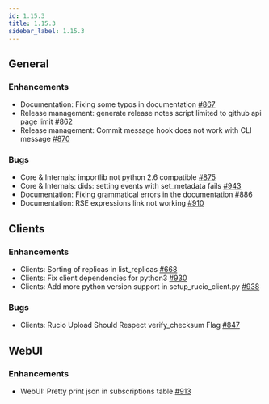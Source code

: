 ```yaml
---
id: 1.15.3
title: 1.15.3
sidebar_label: 1.15.3
---
```


## General

### Enhancements

-   Documentation: Fixing some typos in documentation
    [\#867](https://github.com/rucio/rucio/issues/867)
-   Release management: generate release notes script limited to github
    api page limit [\#862](https://github.com/rucio/rucio/issues/862)
-   Release management: Commit message hook does not work with CLI
    message [\#870](https://github.com/rucio/rucio/issues/870)

### Bugs

-   Core & Internals: importlib not python 2.6 compatible
    [\#875](https://github.com/rucio/rucio/issues/875)
-   Core & Internals: dids: setting events with set_metadata fails
    [\#943](https://github.com/rucio/rucio/issues/943)
-   Documentation: Fixing grammatical errors in the documentation
    [\#886](https://github.com/rucio/rucio/issues/886)
-   Documentation: RSE expressions link not working
    [\#910](https://github.com/rucio/rucio/issues/910)

## Clients

### Enhancements

-   Clients: Sorting of replicas in list_replicas
    [\#668](https://github.com/rucio/rucio/issues/668)
-   Clients: Fix client dependencies for python3
    [\#930](https://github.com/rucio/rucio/issues/930)
-   Clients: Add more python version support in setup_rucio_client.py
    [\#938](https://github.com/rucio/rucio/issues/938)

### Bugs

-   Clients: Rucio Upload Should Respect verify_checksum Flag
    [\#847](https://github.com/rucio/rucio/issues/847)

## WebUI

### Enhancements

-   WebUI: Pretty print json in subscriptions table
    [\#913](https://github.com/rucio/rucio/issues/913)

